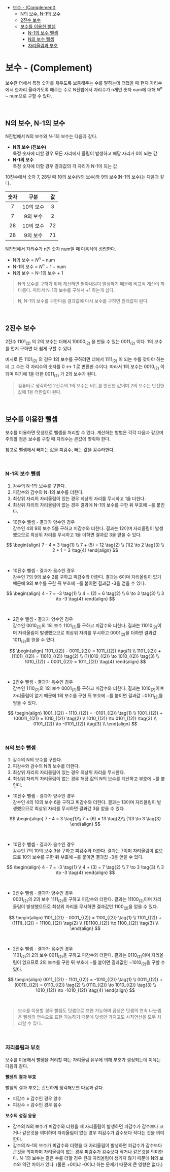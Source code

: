 - [보수 - (Complement)](#보수---complement)
  - [N의 보수, N-1의 보수](#n의-보수-n-1의-보수)
  - [2진수 보수](#2진수-보수)
  - [보수를 이용한 뺄셈](#보수를-이용한-뺄셈)
    - [N-1의 보수 뺄셈](#n-1의-보수-뺄셈)
    - [N의 보수 뺄셈](#n의-보수-뺄셈)
    - [자리올림과 부호](#자리올림과-부호)

# 보수 - (Complement)

보수란 더해서 특정 숫자를 채우도록 보충해주는 수를 말하는데 더했을 때 현재 자리수에서 한자리 올라가도록 해주는 수로 N진법에서 자리수가 n개인 숫자 num에 대해 $N^n - \text{num}$으로 구할 수 있다.

<br>

## N의 보수, N-1의 보수

N진법에서 N의 보수와 N-1의 보수는 다음과 같다.

* **N의 보수 (진보수)**  
    특정 숫자에 더할 경우 모든 자리에서 올림이 발생하고 해당 자리가 0이 되는 값
* **N-1의 보수**  
    특정 숫자에 더할 경우 결과값의 각 자리가 N-1이 되는 값

10진수에서 숫자 7, 28일 때 10의 보수(N의 보수)와  9의 보수(N-1의 보수)는 다음과 같다.

| 숫자  |   구분    |  값   |
| :---: | :-------: | :---: |
|   7   | 10의 보수 |   3   |
|   7   | 9의 보수  |   2   |
|  28   | 10의 보수 |  72   |
|  28   | 9의 보수  |  71   |


N진법에서 자리수가 n인 숫자 num일 때 다음식이 성립한다.

- N의 보수 = $N^n - \text{num}$
- N-1의 보수 = $N^n - 1 - \text{num}$
- N의 보수 = N-1의 보수 + 1

> N의 보수를 구하기 위해 계산하면 받아내림이 발생하기 때문에 비교적 계산이 까다롭다. 따라서 N-1의 보수를 구해서 +1 하는게 쉽다.

> N, N-1의 보수를 구한다음 결과값에 다시 보수를 구하면 원래값이 된다.

<br>

## 2진수 보수

2진수 $1101_{(2)}$ 의 2의 보수는 더해서 $10000_{(2)}$ 을 만들 수 있는 $0011_{(2)}$ 이다. 1의 보수를 먼저 구하면 더 쉽게 구할 수 있다.

예시로 든 $1101_{(2)}$ 의 경우 1의 보수를 구하려면 더해서 $1111_{(2)}$ 이 되는 수를 찾아야 하는데 그 수는 각 자리수의 숫자를 0 ↔ 1 로 변환한 수이다. 따라서 1의 보수는 $0010_{(2)}$ 이 되며 여기에 1을 더한 $0011_{(2)}$ 가 2의 보수가 된다.

> 컴퓨터로 생각하면 2진수의 1의 보수는 비트를 반전한 값이며 2의 보수는 반전한 값에 1을 더한값이 된다.

<br>

## 보수를 이용한 뺄셈

보수를 이용하면 덧셈으로 뺄셈을 처리할 수 있다. 계산하는 방법은 각각 다음과 같으며 주의할 점은 보수를 구할 때 자리수는 큰값에 맞춰야 한다.

참고로 뺄셈에서 빼지는 값을 피감수, 빼는 값을 감수라한다.

<br>

### N-1의 보수 뺄셈

1. 감수의 N-1의 보수를 구한다.
2. 피감수와 감수의 N-1의 보수를 더한다.
3. 최상위 자리의 자리올림이 있는 경우 최상위 자리를 무시하고 1을 더한다.
4. 최상위 자리의 자리올림이 없는 경우 결과에 N-1의 보수를 구한 뒤 부호에 $-$를 붙인다.

* 10진수 뺄셈 - 결과가 양수인 경우  
  감수인 4의 9의 보수 5를 구하고 피감수와 더한다. 결과는 12이며 자리올림이 발생했으므로 최상위 자리를 무시하고 1을 더하면 결과값 3을 얻을 수 있다.

$$
\begin{align}
7 - 4 = 3 \tag{1} \\
7 + (5) = 12 \tag{2} \\
(1)2 \to 2 \tag{3} \\
2 + 1 = 3 \tag{4}
\end{align}
$$

<br>

* 10진수 뺄셈 - 결과가 음수인 경우  
  감수인 7의 9의 보수 2를 구하고 피감수와 더한다. 결과는 6이며 자리올림이 없기 때문에 9의 보수를 구한 뒤 부호에 $-$를 붙이면 결과값 -3을 얻을 수 있다.
  
$$
\begin{align}
4 - 7 = -3 \tag{1} \\
4 + (2) = 6 \tag{2} \\
6 \to 3 \tag{3} \\
3 \to -3 \tag{4}
\end{align}
$$

<br>

* 2진수 뺄셈 - 결과가 양수인 경우  
  감수인 $0010_{(2)}$의 1의 보수 $1101_{(2)}$를 구하고 피감수와 더한다. 결과는 $11010_{(2)}$이며 자리올림이 발생했으므로 최상위 자리를 무시하고 $0001_{(2)}$을 더하면 결과값 $1011_{(2)}$를 얻을 수 있다.
  
$$
\begin{align}
1101_{(2)} - 0010_{(2)} = 1011_{(2)} \tag{1} \\
1101_{(2)} + (1101)_{(2)} = 11010_{(2)} \tag{2} \\
(1)1010_{(2)} \to 1010_{(2)} \tag{3} \\
1010_{(2)} + 0001_{(2)} = 1011_{(2)} \tag{4}
\end{align}
$$

<br>

* 2진수 뺄셈 - 결과가 음수인 경우  
  감수인 $1110_{(2)}$의 1의 보수 $0001_{(2)}$를 구하고 피감수와 더한다. 결과는 $1010_{(2)}$이며 자리올림이 없기 때문에 1의 보수를 구한 뒤 부호에 $-$를 붙이면 결과값 $-0101_{(2)}$를 얻을 수 있다.
  
$$
\begin{align}
1001_{(2)} - 1110_{(2)} = -0101_{(2)} \tag{1} \\
1001_{(2)} + (0001)_{(2)} = 1010_{(2)} \tag{2} \\
1010_{(2)} \to 0101_{(2)} \tag{3} \\
0101_{(2)} \to -0101_{(2)} \tag{3} \\
\end{align}
$$

<br>

### N의 보수 뺄셈

1. 감수의 N의 보수를 구한다.
2. 피감수와 감수의 N의 보수를 더한다.
3. 최상위 자리의 자리올림이 있는 경우 최상위 자리을 무시한다.
4. 최상위 자리의 자리올림이 없는 경우 해당 값의 N의 보수를 계산하고 부호에 $-$를 붙인다.

* 10진수 뺄셈 - 결과가 양수인 경우  
  감수인 4의 10의 보수 6을 구하고 피감수와 더한다. 결과는 13이며 자리올림이 발생했으므로 최상위 자리를 무시하면 결과값 3을 얻을 수 있다.

$$
\begin{align}
7 - 4 = 3 \tag{1}\\
7 + (6) = 13 \tag{2}\\
(1)3 \to 3 \tag{3} 
\end{align}
$$

<br>

* 10진수 뺄셈 - 결과가 음수인 경우  
  감수인 7의 10의 보수 3을 구하고 피감수와 더한다. 결과는 7이며 자리올림이 없으므로 10의 보수를 구한 뒤 부호에 $-$를 붙이면 결과값 -3을 얻을 수 있다.

$$
\begin{align}
4 - 7 = -3 \tag{1} \\
4 + (3) = 7 \tag{2} \\
7 \to 3 \tag{3} \\ 
3 \to -3 \tag{4}
\end{align}
$$

<br>

* 2진수 뺄셈 - 결과가 양수인 경우  
  $0001_{(2)}$의 2의 보수 $1111_{(2)}$을 구하고 피감수와 더한다. 결과는 $11100_{(2)}$이며 자리올림이 발생했으므로 최상위 자리를 무시하면 결과값인 $1100_{(2)}$을 얻을 수 있다.
  
$$
\begin{align}
1101_{(2)} - 0001_{(2)} = 1100_{(2)} \tag{1} \\
1101_{(2)} + (1111)_{(2)} = 11100_{(2)} \tag{2} \\
(1)1100_{(2)} \to 1100_{(2)} \tag{3} \\
\end{align}
$$

<br>

* 2진수 뺄셈 - 결과가 음수인 경우  
  $1101_{(2)}$의 2의 보수 $0011_{(2)}$을 구하고 피감수와 더한다. 결과는 $0110_{(2)}$이며 자리올림이 없으므로 2의 보수를 구한 뒤 부호에 $-$를 붙이면 결과값인 $-1010_{(2)}$을 구할 수 있다.

$$
\begin{align}
0011_{(2)} - 1101_{(2)} = -1010_{(2)} \tag{1} \\
0011_{(2)} + (0011)_{(2)} = 0110_{(2)} \tag{2} \\
0110_{(2)} \to 1010_{(2)} \tag{3} \\
1010_{(2)} \to -1010_{(2)} \tag{4}
\end{align}
$$

<br>

> 보수를 이용할 경우 뺄셈도 덧셈으로 표현 가능하며 곱셈은 덧셈의 연속 나눗셈은 뺄셈의 연속으로 표현 가능하기 때문에 덧셈만 
가지고도 사칙연산을 모두 처리할 수 있다.

<br>

### 자리올림과 부호

보수를 이용해서 뺄셈을 처리할 때는 자리올림 유무에 의해 부호가 결정되는데 이유는 다음과 같다.

**뺄셈의 결과 부호**

뺄셈의 결과 부호는 간단하게 생각해보면 다음과 같다.

* 피감수 $\ge$ 감수인 경우 양수
* 피감수 $<$ 감수인 경우 음수

**보수의 성질 응용**

* 감수의 N의 보수가 피감수와 더했을 때 자리올림이 발생하면 피감수가 감수보다 크거나 같은것을 의미하며 자리올림이 없는 경우 피감수가 감수보다 작다는 것을 의미한다.
* 감수의 N-1의 보수가 피감수와 더했을 때 자리올림이 발생하면 피감수가 감수보다 큰것을 의미하며 자리올림이 없는 경우 피감수가 감수보다 작거나 같은것을 의미한다. N-1의 보수는 같은 수를 더할 경우 원래 자리올림이 생기지 않기 때문에 N의 보수와 약간 차이가 있다. (물론 +0이냐 -0이냐 하는 문제기 때문에 큰 영향은 없다.)
